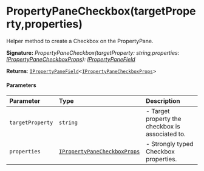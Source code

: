 # PropertyPaneCheckbox(targetProperty,properties)

Helper method to create a Checkbox on the PropertyPane.

**Signature:** _PropertyPaneCheckbox(targetProperty: string,properties: [IPropertyPaneCheckboxProps](../sp-client-preview/ipropertypanecheckboxprops.md)): [IPropertyPaneField](../sp-client-preview/ipropertypanefield.md)<IPropertyPaneCheckboxProps>_

**Returns**: [`IPropertyPaneField`](../sp-client-preview/ipropertypanefield.md)<[`IPropertyPaneCheckboxProps`](../sp-client-preview/ipropertypanecheckboxprops.md)>



#### Parameters


| Parameter	   | Type    | Description |
|:-------------|:---------------|:------------|
| `targetProperty`    | `string` | - Target property the checkbox is associated to. |
| `properties`    | [`IPropertyPaneCheckboxProps`](../sp-client-preview/ipropertypanecheckboxprops.md) | - Strongly typed Checkbox properties. |

